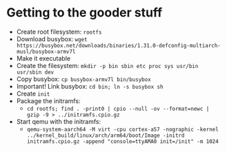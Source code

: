 # Getting to the gooder stuff

* Create root filesystem: `rootfs`
* Download busybox: `wget https://busybox.net/downloads/binaries/1.31.0-defconfig-multiarch-musl/busybox-armv7l`
* Make it executable
* Create the filesystem: `mkdir -p bin sbin etc proc sys usr/bin usr/sbin dev`
* Copy busybox: `cp busybox-armv7l bin/busybox`
* Important! Link busybox: `cd bin; ln -s busybox sh`
* Create `init`
* Package the initramfs:
    * `cd rootfs; find . -print0 | cpio --null -ov --format=newc | gzip -9 > ../initramfs.cpio.gz`
* Start qemu with the initramfs:
    * `qemu-system-aarch64 -M virt -cpu cortex-a57 -nographic -kernel ../kernel_build/linux/arch/arm64/boot/Image -initrd initramfs.cpio.gz -append "console=ttyAMA0 init=/init" -m 1024`
